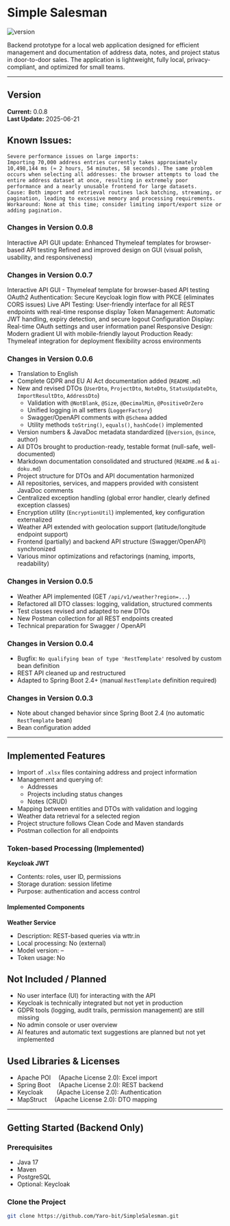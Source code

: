 # Simple Salesman

![version](https://img.shields.io/badge/version-0.0.8-blue)

Backend prototype for a local web application designed for efficient management and documentation of address data, notes, and project status in door-to-door sales. The application is lightweight, fully local, privacy-compliant, and optimized for small teams.

---

## Version

**Current:** 0.0.8  
**Last Update:** 2025-06-21

## Known Issues:
    Severe performance issues on large imports:
    Importing 70,000 address entries currently takes approximately 10,498,144 ms (≈ 2 hours, 54 minutes, 58 seconds). The same problem occurs when selecting all addresses: the browser attempts to load the entire address dataset at once, resulting in extremely poor performance and a nearly unusable frontend for large datasets.
    Cause: Both import and retrieval routines lack batching, streaming, or pagination, leading to excessive memory and processing requirements.
    Workaround: None at this time; consider limiting import/export size or adding pagination.

### Changes in Version 0.0.8
Interactive API GUI update: Enhanced Thymeleaf templates for browser-based API testing
Refined and improved design on GUI (visual polish, usability, and responsiveness)


### Changes in Version 0.0.7

Interactive API GUI -  Thymeleaf template for browser-based API testing
OAuth2 Authentication: Secure Keycloak login flow with PKCE (eliminates CORS issues)
Live API Testing: User-friendly interface for all REST endpoints with real-time response display
Token Management: Automatic JWT handling, expiry detection, and secure logout
Configuration Display: Real-time OAuth settings and user information panel
Responsive Design: Modern gradient UI with mobile-friendly layout
Production Ready: Thymeleaf integration for deployment flexibility across environments



### Changes in Version 0.0.6

- Translation to English
- Complete GDPR and EU AI Act documentation added (`README.md`)
- New and revised DTOs (`UserDto`, `ProjectDto`, `NoteDto`, `StatusUpdateDto`, `ImportResultDto`, `AddressDto`)
  - Validation with `@NotBlank`, `@Size`, `@DecimalMin`, `@PositiveOrZero`
  - Unified logging in all setters (`LoggerFactory`)
  - Swagger/OpenAPI comments with `@Schema` added
  - Utility methods `toString()`, `equals()`, `hashCode()` implemented
- Version numbers & JavaDoc metadata standardized (`@version`, `@since`, author)
- All DTOs brought to production-ready, testable format (null-safe, well-documented)
- Markdown documentation consolidated and structured (`README.md` & `ai-doku.md`)
- Project structure for DTOs and API documentation harmonized
- All repositories, services, and mappers provided with consistent JavaDoc comments
- Centralized exception handling (global error handler, clearly defined exception classes)
- Encryption utility (`EncryptionUtil`) implemented, key configuration externalized
- Weather API extended with geolocation support (latitude/longitude endpoint support)
- Frontend (partially) and backend API structure (Swagger/OpenAPI) synchronized
- Various minor optimizations and refactorings (naming, imports, readability)

### Changes in Version 0.0.5

- Weather API implemented (GET `/api/v1/weather?region=...`)
- Refactored all DTO classes: logging, validation, structured comments
- Test classes revised and adapted to new DTOs
- New Postman collection for all REST endpoints created
- Technical preparation for Swagger / OpenAPI

### Changes in Version 0.0.4

- Bugfix: `No qualifying bean of type 'RestTemplate'` resolved by custom bean definition
- REST API cleaned up and restructured
- Adapted to Spring Boot 2.4+ (manual `RestTemplate` definition required)

### Changes in Version 0.0.3

- Note about changed behavior since Spring Boot 2.4 (no automatic `RestTemplate` bean)
- Bean configuration added

---

## Implemented Features

- Import of `.xlsx` files containing address and project information
- Management and querying of:
  - Addresses
  - Projects including status changes
  - Notes (CRUD)
- Mapping between entities and DTOs with validation and logging
- Weather data retrieval for a selected region
- Project structure follows Clean Code and Maven standards
- Postman collection for all endpoints

### Token-based Processing (Implemented)

**Keycloak JWT**  
- Contents: roles, user ID, permissions  
- Storage duration: session lifetime  
- Purpose: authentication and access control  

#### Implemented Components

**Weather Service**  
- Description: REST-based queries via wttr.in  
- Local processing: No (external)  
- Model version: –  
- Token usage: No  

## Not Included / Planned

- No user interface (UI) for interacting with the API
- Keycloak is technically integrated but not yet in production
- GDPR tools (logging, audit trails, permission management) are still missing
- No admin console or user overview
- AI features and automatic text suggestions are planned but not yet implemented

## Used Libraries & Licenses

- Apache POI  (Apache License 2.0): Excel import  
- Spring Boot  (Apache License 2.0): REST backend  
- Keycloak   (Apache License 2.0): Authentication  
- MapStruct  (Apache License 2.0): DTO mapping  

---

## Getting Started (Backend Only)

### Prerequisites

- Java 17  
- Maven  
- PostgreSQL  
- Optional: Keycloak  

### Clone the Project

```bash
git clone https://github.com/Yaro-bit/SimpleSalesman.git

